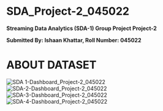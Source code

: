 # SDA_Project-2_045022
**Streaming Data Analytics (SDA-1) Group Project Project-2**

 **Submitted By: Ishaan Khattar, Roll Number: 045022**
 
# **ABOUT DATASET**
![SDA 1-Dashboard_Project-2_045022](https://github.com/user-attachments/assets/b6a66ba7-12f5-4461-9d54-a5bf64d09383)
![SDA-2-Dashboard_Project-2_045022](https://github.com/user-attachments/assets/ae0245f2-88a8-4799-886f-803c826b9076)
![SDA-3-Dashboard_Project-2_045022](https://github.com/user-attachments/assets/fdd07bdc-ca91-4705-8684-177be370078b)
![SDA-4-Dashboard_Project-2_045022](https://github.com/user-attachments/assets/0b569fbf-2d08-4b05-ba5b-05fed5891d37)
